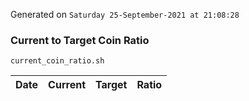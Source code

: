 Generated on `Saturday 25-September-2021 at 21:08:28`

### Current to Target Coin Ratio
`current_coin_ratio.sh`

Date|Current|Target|Ratio
---|---|---|---

